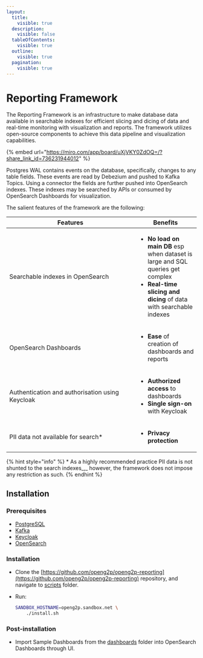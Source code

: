 ```yaml
---
layout:
  title:
    visible: true
  description:
    visible: false
  tableOfContents:
    visible: true
  outline:
    visible: true
  pagination:
    visible: true
---
```


# Reporting Framework

The Reporting Framework is an infrastructure to make database data available in searchable indexes for efficient slicing and dicing of data and real-time monitoring with visualization and reports. The framework utilizes open-source components to achieve this data pipeline and visualization capabilities.



{% embed url="https://miro.com/app/board/uXjVKY0ZdOQ=/?share_link_id=736231944012" %}

Postgres WAL contains events on the database, specifically, changes to any table fields. These events are read by Debezium and pushed to Kafka Topics.  Using a connector the fields are further pushed into OpenSearch indexes. These indexes may be searched by APIs or consumed by OpenSearch Dashboards for visualization.&#x20;

The salient features of the framework are the following:

<table><thead><tr><th width="323">Features</th><th>Benefits</th></tr></thead><tbody><tr><td>Searchable indexes in OpenSearch</td><td><ul><li><strong>No load on main DB</strong> esp when dataset is large and SQL queries get complex </li><li><strong>Real-time slicing and dicing</strong> of data with searchable indexes</li></ul></td></tr><tr><td>OpenSearch Dashboards</td><td><ul><li><strong>Ease</strong> of creation of dashboards and reports</li></ul></td></tr><tr><td>Authentication and authorisation using Keycloak  </td><td><ul><li><strong>Authorized access</strong> to dashboards</li><li><strong>Single sign-on</strong> with Keycloak</li></ul></td></tr><tr><td>PII data not available for search*</td><td><ul><li><strong>Privacy protection</strong></li></ul></td></tr></tbody></table>

{% hint style="info" %}
\* As a highly recommended practice PII data is not shunted to the search indexes_,_ however, the framework does not impose any restriction as such.
{% endhint %}

## Installation&#x20;

### Prerequisites

* [PostgreSQL](../deployment/common-components/postgresql.md)
* [Kafka](../deployment/common-components/kafka.md)
* [Keycloak](../deployment/common-components/keycloak.md)&#x20;
* [OpenSearch](../deployment/base-infrastructure/fluentd-and-opensearch/opensearch.md)

### Installation

* Clone the [https://github.com/openg2p/openg2p-reporting](https://github.com/openg2p/openg2p-reporting) repository, and navigate to [scripts](https://github.com/openg2p/openg2p-reporting/tree/develop/scripts) folder.
*   Run:

    ```bash
    SANDBOX_HOSTNAME=openg2p.sandbox.net \
        ./install.sh
    ```

### Post-installation

* Import Sample Dashboards from the [dashboards](https://github.com/openg2p/openg2p-reporting/tree/develop/dashboards) folder into OpenSearch Dashboards through UI.
